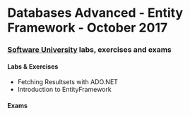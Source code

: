 # Databases Advanced - Entity Framework - October 2017

### [Software University](http://www.softuni.bg) labs, exercises and exams


#### Labs & Exercises
* Fetching Resultsets with ADO.NET
* Introduction to EntityFramework

#### Exams
